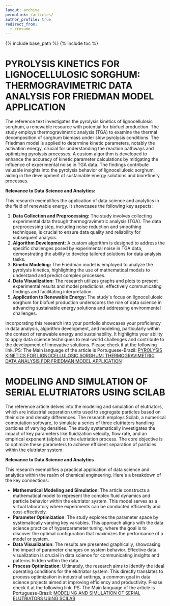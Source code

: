 ```yaml
---
layout: archive
permalink: /articles/
author_profile: true
redirect_from:
  - /resume
---
```


{% include base_path %}
{% include toc %}

# PYROLYSIS KINETICS FOR LIGNOCELLULOSIC SORGHUM: THERMOGRAVIMETRIC DATA ANALYSIS FOR FRIEDMAN MODEL APPLICATION
The reference text investigates the pyrolysis kinetics of lignocellulosic sorghum, a renewable resource with potential for biofuel production. The study employs thermogravimetric analysis (TGA) to examine the thermal decomposition of sorghum biomass under slow pyrolysis conditions. The Friedman model is applied to determine kinetic parameters, notably the activation energy, crucial for understanding the reaction pathways and optimizing pyrolysis processes. A custom algorithm is developed to enhance the accuracy of kinetic parameter calculations by mitigating the influence of experimental noise in TGA data. The findings contribute valuable insights into the pyrolysis behavior of lignocellulosic sorghum, aiding in the development of sustainable energy solutions and biorefinery processes.

**Relevance to Data Science and Analytics:**

This research exemplifies the application of data science and analytics in the field of renewable energy. It showcases the following key aspects:

1.  **Data Collection and Preprocessing:** The study involves collecting experimental data through thermogravimetric analysis (TGA). The data preprocessing step, including noise reduction and smoothing techniques, is crucial to ensure data quality and reliability for subsequent analysis.
2.  **Algorithm Development:** A custom algorithm is designed to address the specific challenges posed by experimental noise in TGA data, demonstrating the ability to develop tailored solutions for data analysis tasks.
3.  **Kinetic Modeling:** The Friedman model is employed to analyze the pyrolysis kinetics, highlighting the use of mathematical models to understand and predict complex processes.
4.  **Data Visualization:** The research utilizes graphs and plots to present experimental results and model predictions, effectively communicating findings and facilitating interpretation.
5.  **Application to Renewable Energy:** The study's focus on lignocellulosic sorghum for biofuel production underscores the role of data science in advancing sustainable energy solutions and addressing environmental challenges.

Incorporating this research into your portfolio showcases your proficiency in data analysis, algorithm development, and modeling, particularly within the context of renewable energy and sustainability. It highlights your ability to apply data science techniques to real-world challenges and contribute to the development of innovative solutions. 
Please check it at the following link. PS: The Main language of the article is Portuguese-Brazil: [PYROLYSIS KINETICS FOR LIGNOCELLULOSIC SORGHUM: THERMOGRAVIMETRIC DATA ANALYSIS FOR FRIEDMAN MODEL APPLICATION](https://matheushbps.github.io/files/cinetica_artigo.pdf)





# MODELING AND SIMULATION OF SERIAL ELUTRIATORS USING SCILAB

The reference article delves into the modeling and simulation of elutriators, which are industrial separation units used to segregate particles based on their size and density differences. The research employs Scilab, a numerical computation software, to simulate a series of three elutriators handling particles of varying densities. The study systematically investigates the impact of key parameters like fluidization velocity, flow rate, and an empirical exponent (alpha) on the elutriation process. The core objective is to optimize these parameters to achieve efficient separation of particles within the elutriator system.

**Relevance to Data Science and Analytics**

This research exemplifies a practical application of data science and analytics within the realm of chemical engineering. Here's a breakdown of the key connections:

* **Mathematical Modeling and Simulation**: The article constructs a mathematical model to represent the complex fluid dynamics and particle behavior within the elutriator system. This model serves as a virtual laboratory where experiments can be conducted efficiently and cost-effectively.
* **Parameter Optimization**: The study explores the parameter space by systematically varying key variables. This approach aligns with the data science practice of hyperparameter tuning, where the goal is to discover the optimal configuration that maximizes the performance of a model or system.
* **Data Visualization**: The results are presented graphically, showcasing the impact of parameter changes on system behavior. Effective data visualization is crucial in data science for communicating insights and patterns hidden within the data.
* **Process Optimization**: Ultimately, the research aims to identify the ideal operating conditions for the elutriator system. This directly translates to process optimization in industrial settings, a common goal in data science projects aimed at improving efficiency and productivity.
Please check it at the following link. PS: The Main language of the article is Portuguese-Brazil: [MODELING AND SIMULATION OF SERIAL ELUTRIATORS USING SCILAB](https://matheushbps.github.io/files/elutriacao_artigo.pdf)
